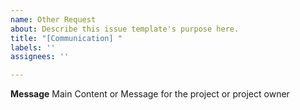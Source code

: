 ```yaml
---
name: Other Request
about: Describe this issue template's purpose here.
title: "[Communication] "
labels: ''
assignees: ''

---
```


**Message**
Main Content or Message for the project or project owner
